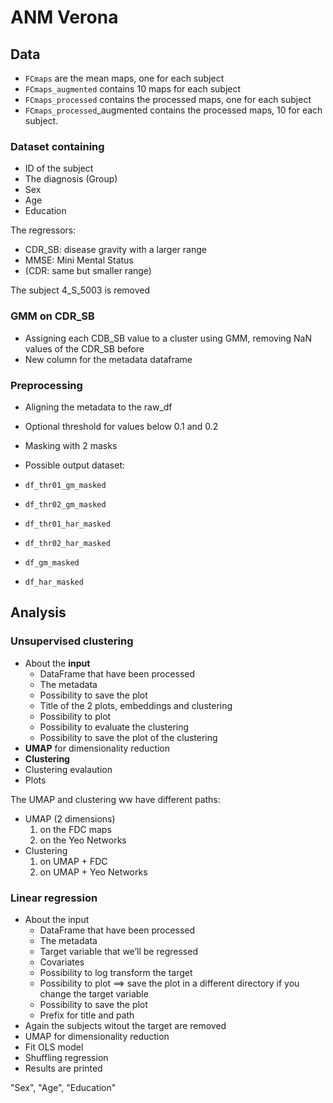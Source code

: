 # ANM Verona

## Data
- `FCmaps` are the mean maps, one for each subject
- `FCmaps_augmented` contains 10 maps for each subject
- `FCmaps_processed` contains the processed maps, one for each subject
- `FCmaps_processed`_augmented contains the processed maps, 10 for each subject.

### Dataset containing
- ID of the subject
- The diagnosis (Group)
- Sex
- Age
- Education

The regressors:
- CDR_SB: disease gravity with a larger range
- MMSE: Mini Mental Status
- (CDR: same but smaller range)

The subject 4_S_5003 is removed

### GMM on CDR_SB
- Assigning each CDB_SB value to a cluster using GMM, removing NaN values of the CDR_SB before
- New column for the metadata dataframe

### Preprocessing
- Aligning the metadata to the raw_df
- Optional threshold for values below 0.1 and 0.2
- Masking with 2 masks

- Possible output dataset:
- `df_thr01_gm_masked`
- `df_thr02_gm_masked`
- `df_thr01_har_masked`
- `df_thr02_har_masked`
- `df_gm_masked`
- `df_har_masked`

## Analysis
### Unsupervised clustering
- About the **input**
    - DataFrame that have been processed
    - The metadata
    - Possibility to save the plot
    - Title of the 2 plots, embeddings and clustering
    - Possibility to plot
    - Possibility to evaluate the clustering
    - Possibility to save the plot of the clustering
- **UMAP** for dimensionality reduction
- **Clustering**
- Clustering evalaution
- Plots

The UMAP and clustering ww have different paths:
- UMAP (2 dimensions)
    1. on the FDC maps
    2. on the Yeo Networks
- Clustering
    1. on UMAP + FDC
    2. on UMAP + Yeo Networks

### Linear regression
- About the input
    - DataFrame that have been processed
    - The metadata
    - Target variable that we’ll be regressed
    - Covariates
    - Possibility to log transform the target
    - Possibility to plot ==> save the plot in a different directory if you change the target variable
    - Possibility to save the plot
    - Prefix for title and path
- Again the subjects witout the target are removed
- UMAP for dimensionality reduction
- Fit OLS model
- Shuffling regression
- Results are printed

"Sex", "Age", "Education"